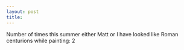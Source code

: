```yaml
---
layout: post
title: 
---
```


Number of times this summer either Matt or I have looked like Roman centurions while painting: 2
